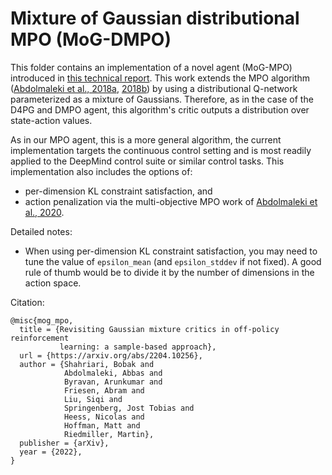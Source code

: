 # Mixture of Gaussian distributional MPO (MoG-DMPO)

This folder contains an implementation of a novel agent (MoG-MPO) introduced in
[this technical report](https://arxiv.org/abs/2204.10256). 
This work extends the MPO algorithm ([Abdolmaleki et al., 2018a], [2018b]) by
using a distributional Q-network parameterized as a mixture of Gaussians.
Therefore, as in the case of the D4PG and DMPO agent, this algorithm's critic
outputs a distribution over state-action values.

As in our MPO agent, this is a more general algorithm, the current
implementation targets the continuous control setting and is most readily
applied to the DeepMind control suite or similar control tasks. This
implementation also includes the options of:

*   per-dimension KL constraint satisfaction, and
*   action penalization via the multi-objective MPO work of
    [Abdolmaleki et al., 2020].

Detailed notes:

*   When using per-dimension KL constraint satisfaction, you may need to tune
    the value of `epsilon_mean` (and `epsilon_stddev` if not fixed). A good rule
    of thumb would be to divide it by the number of dimensions in the action
    space.

[Abdolmaleki et al., 2018a]: https://arxiv.org/pdf/1806.06920.pdf
[2018b]: https://arxiv.org/pdf/1812.02256.pdf
[Abdolmaleki et al., 2020]: https://arxiv.org/pdf/2005.07513.pdf

Citation:

```
@misc{mog_mpo,
  title = {Revisiting Gaussian mixture critics in off-policy reinforcement
           learning: a sample-based approach},
  url = {https://arxiv.org/abs/2204.10256},
  author = {Shahriari, Bobak and
            Abdolmaleki, Abbas and
            Byravan, Arunkumar and
            Friesen, Abram and
            Liu, Siqi and
            Springenberg, Jost Tobias and
            Heess, Nicolas and
            Hoffman, Matt and
            Riedmiller, Martin},
  publisher = {arXiv},
  year = {2022},
}
```
